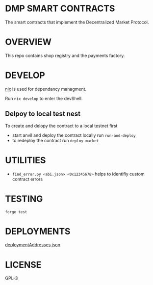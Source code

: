 <!--
SPDX-FileCopyrightText: 2024 Mass Labs

SPDX-License-Identifier: GPL-3.0-or-later
-->

# DMP SMART CONTRACTS

The smart contracts that implement the Decentralized Market Protocol.

# OVERVIEW

This repo contains shop registry and the payments factory.

# DEVELOP

[nix](nixos.wiki) is used for dependancy managment.

Run `nix develop` to enter the devShell.

## Delpoy to local test nest

To create and delopy the contract to a local testnet first

- start anvil and deploy the contract locally run `run-and-deploy`
- to redeploy the contract run `deploy-market`

# UTILITIES

* `find_error.py <abi.json> <0x12345678>` helps to identifiy custom contract errors

# TESTING

`forge test `

# DEPLOYMENTS

[deploymentAddresses.json](./deploymentAddresses.json)

# LICENSE

GPL-3
